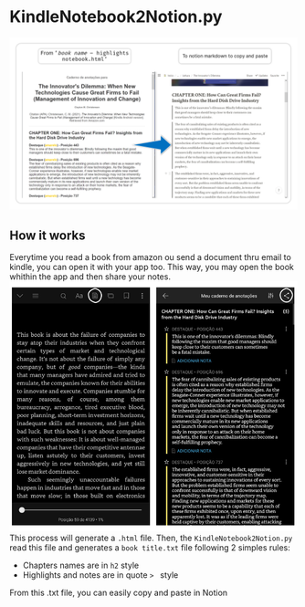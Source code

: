 # KindleNotebook2Notion.py
![Preview](https://github.com/allanmviana/Kindle2Notion.py/blob/main/img/img1%20-%20from%20to.png)

## How it works
Everytime you read a book from amazon ou send a document thru email to kindle, you can open it with your app too.
This way, you may open the book whithin the app and then share your notes.
![Export Highlights](https://github.com/allanmviana/Kindle2Notion.py/blob/main/img/img2%20share.png)
This process will generate a `.html` file. 
Then, the `KindleNotebook2Notion.py` read this file and generates a `book title.txt` file following 2 simples rules:
- Chapters names are in `h2` style
- Highlights and notes are in quote `> ` style

From this .txt file, you can easily copy and paste in Notion
